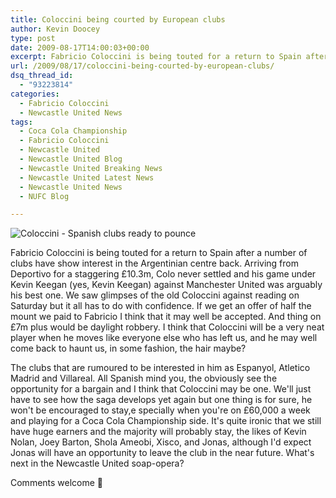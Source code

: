 ```yaml
---
title: Coloccini being courted by European clubs
author: Kevin Doocey
type: post
date: 2009-08-17T14:00:03+00:00
excerpt: Fabricio Coloccini is being touted for a return to Spain after a number of clubs have show interest in the Argentinian centre back. Arriving..
url: /2009/08/17/coloccini-being-courted-by-european-clubs/
dsq_thread_id:
  - "93223814"
categories:
  - Fabricio Coloccini
  - Newcastle United News
tags:
  - Coca Cola Championship
  - Fabricio Coloccini
  - Newcastle United
  - Newcastle United Blog
  - Newcastle United Breaking News
  - Newcastle United Latest News
  - Newcastle United News
  - NUFC Blog

---
```

![Coloccini - Spanish clubs ready to pounce](http://static.guim.co.uk/sys-images/Football/Pix/pictures/2008/08/07/FabricioColocciniEmPATonyMarshall1.jpg)

Fabricio Coloccini is being touted for a return to Spain after a number of clubs have show interest in the Argentinian centre back. Arriving from Deportivo for a staggering £10.3m, Colo never settled and his game under Kevin Keegan (yes, Kevin Keegan) against Manchester United was arguably his best one. We saw glimpses of the old Coloccini against reading on Saturday but it all has to do with confidence. If we get an offer of half the mount we paid to Fabricio I think that it may well be accepted. And thing on £7m plus would be daylight robbery. I think that Coloccini will be a very neat player when he moves like everyone else who has left us, and he may well come back to haunt us, in some fashion, the hair maybe?

The clubs that are rumoured to be interested in him as Espanyol, Atletico Madrid and Villareal. All Spanish mind you, the obviously see the opportunity for a bargain and I think that Coloccini may be one. We'll just have to see how the saga develops yet again but one thing is for sure, he won't be encouraged to stay,e specially when you're on £60,000 a week and playing for a Coca Cola Championship side. It's quite ironic that we still have huge earners and the majority will probably stay, the likes of Kevin Nolan, Joey Barton, Shola Ameobi, Xisco, and Jonas, although I'd expect Jonas will have an opportunity to leave the club in the near future. What's next in the Newcastle United soap-opera?

Comments welcome 🙂
